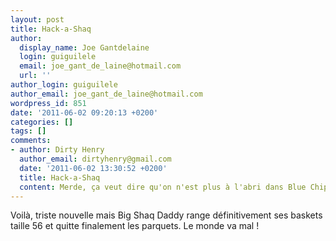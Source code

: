 ```yaml
---
layout: post
title: Hack-a-Shaq
author:
  display_name: Joe Gantdelaine
  login: guiguilele
  email: joe_gant_de_laine@hotmail.com
  url: ''
author_login: guiguilele
author_email: joe_gant_de_laine@hotmail.com
wordpress_id: 851
date: '2011-06-02 09:20:13 +0200'
categories: []
tags: []
comments:
- author: Dirty Henry
  author_email: dirtyhenry@gmail.com
  date: '2011-06-02 13:30:52 +0200'
  title: Hack-a-Shaq
  content: Merde, ça veut dire qu'on n'est plus à l'abri dans Blue Chips 2 ?
---
```

Voilà, triste nouvelle mais Big Shaq Daddy range définitivement ses baskets taille 56 et quitte finalement les parquets. Le monde va mal !
